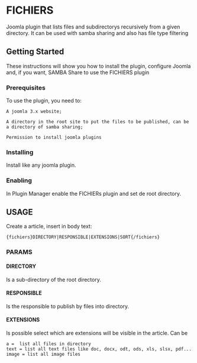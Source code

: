 # FICHIERS
Joomla plugin that lists files and subdirectorys recursively from a given directory. It can be used with samba sharing and also has file type filtering

## Getting Started
These instructions will show you how to install the plugin, configure Joomla and, if you want, SAMBA Share to use the FICHIERS plugin

### Prerequisites
To use the plugin, you need to:
```
A joomla 3.x website;

A directory in the root site to put the files to be published, can be a directory of samba sharing;

Permission to install joomla plugins
```
### Installing
Install like any joomla plugin.

### Enabling
In Plugin Manager enable the FICHIERs plugin and set de root directory.

## USAGE
Create a article, insert in body text:
```
{fichiers}DIRECTORY|RESPONSIBLE|EXTENSIONS|SORT{/fichiers}
```
### PARAMS
#### DIRECTORY
  Is a sub-directory of the root directory.
#### RESPONSIBLE
  Is the responsible to publish by files into directory.
#### EXTENSIONS 
  Is possible select which are extensions will be visible in the article. Can be 
  ```
  a =  list all files in directory
  text = list all text files like doc, docx, odt, ods, xls, slsx, pdf...
  image = list all image files
  ```
  
  


